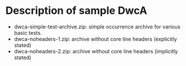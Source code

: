 Description of sample DwcA
==========================

* dwca-simple-test-archive.zip: simple occurrence archive for various basic tests.
* dwca-noheaders-1.zip: archive without core line headers (explicitly stated)
* dwca-noheaders-2.zip: archive without core line headers (implicitly stated)